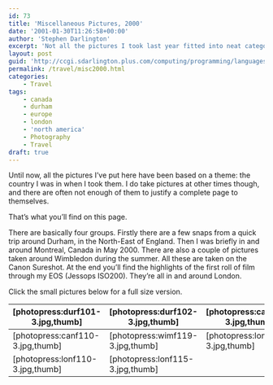 ```yaml
---
id: 73
title: 'Miscellaneous Pictures, 2000'
date: '2001-01-30T11:26:58+00:00'
author: 'Stephen Darlington'
excerpt: 'Not all the pictures I took last year fitted into neat categories. This page is for those awkward shots. '
layout: post
guid: 'http://ccgi.sdarlington.plus.com/computing/programming/languages/miscellaneous-pictures-2000.html'
permalink: /travel/misc2000.html
categories:
    - Travel
tags:
    - canada
    - durham
    - europe
    - london
    - 'north america'
    - Photography
    - Travel
draft: true
---
```


Until now, all the pictures I’ve put here have been based on a theme: the country I was in when I took them. I do take pictures at other times though, and there are often not enough of them to justify a complete page to themselves.

That’s what you’ll find on this page.

There are basically four groups. Firstly there are a few snaps from a quick trip around Durham, in the North-East of England. Then I was briefly in and around Montreal, Canada in May 2000. There are also a couple of pictures taken around Wimbledon during the summer. All these are taken on the Canon Sureshot. At the end you’ll find the highlights of the first roll of film through my EOS (Jessops ISO200). They’re all in and around London.

Click the small pictures below for a full size version.

| \[photopress:durf101-3.jpg,thumb\] | \[photopress:durf102-3.jpg,thumb\] | \[photopress:canf101-3.jpg,thumb\] | \[photopress:canf107-3.jpg,thumb\] |
|---|---|---|---|
| \[photopress:canf110-3.jpg,thumb\] | \[photopress:wimf119-3.jpg,thumb\] | \[photopress:lonf113-3.jpg,thumb\] | \[photopress:lonf111-3.jpg,thumb\] |
| \[photopress:lonf110-3.jpg,thumb\] | \[photopress:lonf115-3.jpg,thumb\] |